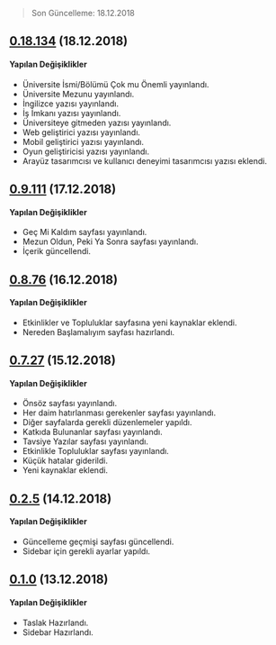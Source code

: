 > Son Güncelleme: 18.12.2018

## [0.18.134]() (18.12.2018)

#### Yapılan Değişiklikler

* Üniversite İsmi/Bölümü Çok mu Önemli yayınlandı.
* Üniversite Mezunu yayınlandı.
* İngilizce yazısı yayınlandı.
* İş İmkanı yazısı yayınlandı.
* Üniversiteye gitmeden yazısı yayınlandı.
* Web geliştirici yazısı yayınlandı.
* Mobil geliştirici yazısı yayınlandı.
* Oyun geliştiricisi yazısı yayınlandı.
* Arayüz tasarımcısı ve kullanıcı deneyimi tasarımcısı yazısı eklendi.

## [0.9.111]() (17.12.2018)

#### Yapılan Değişiklikler

* Geç Mi Kaldım sayfası yayınlandı.
* Mezun Oldun, Peki Ya Sonra sayfası yayınlandı.
* İçerik güncellendi.

## [0.8.76]() (16.12.2018)

#### Yapılan Değişiklikler

* Etkinlikler ve Topluluklar sayfasına yeni kaynaklar eklendi.
* Nereden Başlamalıyım sayfası hazırlandı.

## [0.7.27]() (15.12.2018)

#### Yapılan Değişiklikler

* Önsöz sayfası yayınlandı.
* Her daim hatırlanması gerekenler sayfası yayınlandı.
* Diğer sayfalarda gerekli düzenlemeler yapıldı.
* Katkıda Bulunanlar sayfası yayınlandı.
* Tavsiye Yazılar sayfası yayınlandı.
* Etkinlikle Topluluklar sayfası yayınlandı.
* Küçük hatalar giderildi.
* Yeni kaynaklar eklendi.

## [0.2.5]() (14.12.2018)

#### Yapılan Değişiklikler

* Güncelleme geçmişi sayfası güncellendi.
* Sidebar için gerekli ayarlar yapıldı.

## [0.1.0]() (13.12.2018)

#### Yapılan Değişiklikler

* Taslak Hazırlandı.
* Sidebar Hazırlandı.
